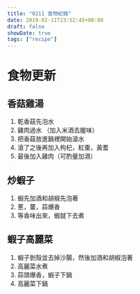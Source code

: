 ```yaml
---
title: "0211 食物紀錄"
date: 2019-02-11T23:52:45+08:00
draft: false
showDate: true
tags: ["recipe"]
---
```


# 食物更新

<!--more-->

## 香菇雞湯

1. 乾香菇先泡水
2. 雞肉過水 （加入米酒去腥味）
3. 把香菇放進鍋裡開始滾水
4. 滾了之後再加入枸杞，紅棗，黃耆
5. 最後加入雞肉（可酌量加酒）



## 炒蝦子

1. 蝦先加酒和胡椒先泡著
2. 蔥，薑，蒜爆香
3. 等香味出來，蝦就下去煮



## 蝦子高麗菜

1. 蝦子剝殼並去掉沙腸，然後加酒和胡椒泡著
2. 高麗菜水煮
3. 蒜頭爆香，蝦子下鍋
4. 高麗菜下鍋